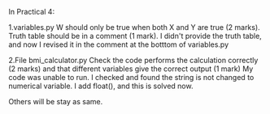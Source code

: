 In Practical 4:

1.variables.py 
W should only be true when both X and Y are true (2 marks). Truth table should be in a comment (1 mark).
I didn't provide the truth table, and now I revised it in the comment at the botttom of variables.py

2.File bmi_calculator.py 
Check the code performs the calculation correctly (2 marks) and that different variables give the correct output (1 mark)
My code was unable to run. I checked and found the string is not changed to numerical variable. I add float(), and this is solved now.

Others will be stay as same.
